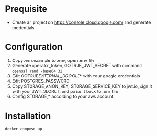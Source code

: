 # Prequisite

- Create an project on https://console.cloud.google.com/ and generate credentials

# Configuration

1. Copy .env.example to .env, open .env file
2. Generate operator_token, GOTRUE_JWT_SECRET with command `openssl rand -base64 32`
3. Edit GOTRUE*EXTERNAL_GOOGLE*\* with your google credentials
4. Edit POSTGRES_PASSWORD
5. Copy STORAGE_ANON_KEY, STORAGE_SERVICE_KEY to jwt.io, sign it with your JWT_SECRET, and paste it back to .env file
6. Config STORAGE\_\* according to your aws account.

# Installation

```bash
docker-compose up
```
